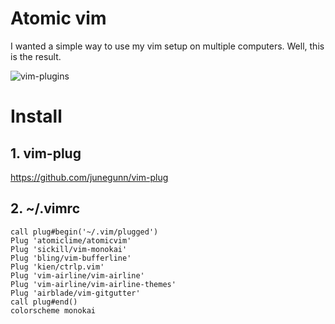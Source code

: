 # Atomic vim
I wanted a simple way to use my vim setup on multiple computers.
Well, this is the result. 

![vim-plugins](https://user-images.githubusercontent.com/93706292/160288299-519c3f40-6fca-470a-a734-457fc3b8cda2.png)


# Install
## 1. vim-plug
https://github.com/junegunn/vim-plug


## 2. ~/.vimrc
```
call plug#begin('~/.vim/plugged')
Plug 'atomiclime/atomicvim'
Plug 'sickill/vim-monokai'
Plug 'bling/vim-bufferline'
Plug 'kien/ctrlp.vim'
Plug 'vim-airline/vim-airline'
Plug 'vim-airline/vim-airline-themes'
Plug 'airblade/vim-gitgutter'
call plug#end()
colorscheme monokai
```
